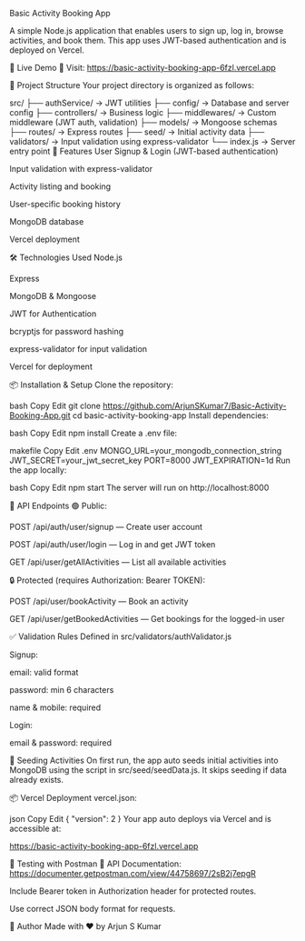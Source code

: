 Basic Activity Booking App

A simple Node.js application that enables users to sign up, log in, browse activities, and book them. This app uses JWT-based authentication and is deployed on Vercel.

🔗 Live Demo
🔹 Visit: https://basic-activity-booking-app-6fzl.vercel.app

📁 Project Structure
Your project directory is organized as follows:


src/
├── authService/         → JWT utilities
├── config/              → Database and server config
├── controllers/         → Business logic
├── middlewares/         → Custom middleware (JWT auth, validation)
├── models/              → Mongoose schemas
├── routes/              → Express routes
├── seed/                → Initial activity data
├── validators/          → Input validation using express-validator
└── index.js             → Server entry point
🚀 Features
User Signup & Login (JWT-based authentication)

Input validation with express-validator

Activity listing and booking

User-specific booking history

MongoDB database

Vercel deployment

🛠️ Technologies Used
Node.js

Express

MongoDB & Mongoose

JWT for Authentication

bcryptjs for password hashing

express-validator for input validation

Vercel for deployment

📦 Installation & Setup
Clone the repository:

bash
Copy
Edit
git clone https://github.com/ArjunSKumar7/Basic-Activity-Booking-App.git
cd basic-activity-booking-app
Install dependencies:

bash
Copy
Edit
npm install
Create a .env file:

makefile
Copy
Edit
.env
MONGO_URL=your_mongodb_connection_string
JWT_SECRET=your_jwt_secret_key
PORT=8000
JWT_EXPIRATION=1d
Run the app locally:

bash
Copy
Edit
npm start
The server will run on http://localhost:8000

🔐 API Endpoints
🟢 Public:

POST /api/auth/user/signup — Create user account

POST /api/auth/user/login — Log in and get JWT token

GET /api/user/getAllActivities — List all available activities

🔒 Protected (requires Authorization: Bearer TOKEN):

POST /api/user/bookActivity — Book an activity

GET /api/user/getBookedActivities — Get bookings for the logged-in user

✅ Validation Rules
Defined in src/validators/authValidator.js

Signup:

email: valid format

password: min 6 characters

name & mobile: required

Login:

email & password: required

🌱 Seeding Activities
On first run, the app auto seeds initial activities into MongoDB using the script in src/seed/seedData.js. It skips seeding if data already exists.

📦 Vercel Deployment
vercel.json:

json
Copy
Edit
{
  "version": 2
}
Your app auto deploys via Vercel and is accessible at:

https://basic-activity-booking-app-6fzl.vercel.app

🧪 Testing with Postman
📄 API Documentation: https://documenter.getpostman.com/view/44758697/2sB2j7epgR

Include Bearer token in Authorization header for protected routes.

Use correct JSON body format for requests.

👤 Author
Made with ❤️ by Arjun S Kumar
